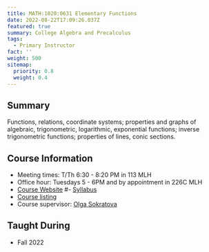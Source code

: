 ```yaml
---
title: MATH:1020:0631 Elementary Functions
date: 2022-08-22T17:09:26.037Z
featured: true
summary: College Algebra and Precalculus
tags:
  - Primary Instructor
fact: ''
weight: 500
sitemap:
  priority: 0.8
  weight: 0.4
---
```


## Summary

Functions, relations, coordinate systems; properties and graphs of algebraic, trigonometric, logarithmic, exponential functions; inverse trigonometric functions; properties of lines, conic sections.

## Course Information

- Meeting times: T/Th 6:30 - 8:20 PM in 113 MLH
- Office hour: Tuesdays 5 - 6PM and by appointment in 226C MLH
- [Course Website](https://uiowa.instructure.com/courses/190939)
#- [Syllabus](/docs/math1020syllabus.pdf)
- [Course listing](https://myui.uiowa.edu/my-ui/courses/details.page?ci=155572&id=969378)
- Course supervisor: [Olga Sokratova](https://math.uiowa.edu/people/olga-sokratova)

<!-- ## Taught from

- Lial, Hungerford, Holcomb, & Mullins: Mathematics with Applications in the Management, Natural, and Social Sciences, 12th Edition. -->

## Taught During

- Fall 2022
